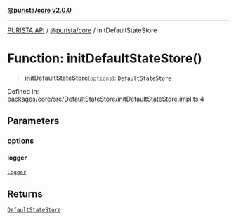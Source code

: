 [**@purista/core v2.0.0**](../README.md)

***

[PURISTA API](../../../packages.md) / [@purista/core](../README.md) / initDefaultStateStore

# Function: initDefaultStateStore()

> **initDefaultStateStore**(`options`): [`DefaultStateStore`](../classes/DefaultStateStore.md)

Defined in: [packages/core/src/DefaultStateStore/initDefaultStateStore.impl.ts:4](https://github.com/puristajs/purista/blob/master/packages/core/src/DefaultStateStore/initDefaultStateStore.impl.ts#L4)

## Parameters

### options

#### logger

[`Logger`](../classes/Logger.md)

## Returns

[`DefaultStateStore`](../classes/DefaultStateStore.md)
